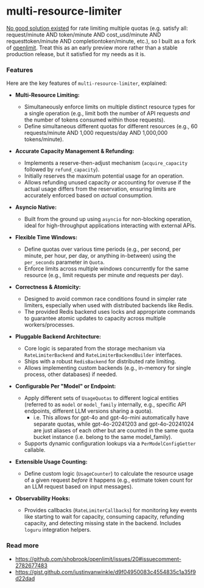 # multi-resource-limiter

[No good solution existed](https://gist.github.com/justinvanwinkle/d9f04950083c4554835c1a35f9d22dad) for rate limiting multiple quotas (e.g. satisfy all: request/minute AND token/minute AND cost_usd/minute AND requesttoken/minute AND completiontoken/minute, etc.), so I built as a fork of [openlimit](https://github.com/shobrook/openlimit/issues/20#issuecomment-2782677483). Treat this as an early preview more rather than a stable production release, but it satisfied for my needs as it is.

### Features

Here are the key features of `multi-resource-limiter`, explained:

*   **Multi-Resource Limiting:**
    *   Simultaneously enforce limits on multiple distinct resource types for a single operation (e.g., limit both the number of API requests *and* the number of tokens consumed within those requests).
    *   Define simultaneous different quotas for different resources (e.g., 60 requests/minute AND 1,000 requests/day AND 1,000,000 tokens/minute).

*   **Accurate Capacity Management & Refunding:**
    *   Implements a reserve-then-adjust mechanism (`acquire_capacity` followed by `refund_capacity`).
    *   Initially reserves the maximum potential usage for an operation.
    *   Allows refunding unused capacity *or* accounting for overuse if the actual usage differs from the reservation, ensuring limits are accurately enforced based on *actual* consumption.

*   **Asyncio Native:**
    *   Built from the ground up using `asyncio` for non-blocking operation, ideal for high-throughput applications interacting with external APIs.

*   **Flexible Time Windows:**
    *   Define quotas over various time periods (e.g., per second, per minute, per hour, per day, or anything in-between) using the `per_seconds` parameter in `Quota`.
    *   Enforce limits across multiple windows concurrently for the same resource (e.g., limit requests per minute *and* requests per day).

*   **Correctness & Atomicity:**
    *   Designed to avoid common race conditions found in simpler rate limiters, especially when used with distributed backends like Redis.
    *   The provided Redis backend uses locks and appropriate commands to guarantee atomic updates to capacity across multiple workers/processes.

*   **Pluggable Backend Architecture:**
    *   Core logic is separated from the storage mechanism via `RateLimiterBackend` and `RateLimiterBackendBuilder` interfaces.
    *   Ships with a robust `RedisBackend` for distributed rate limiting.
    *   Allows implementing custom backends (e.g., in-memory for single process, other databases) if needed.

*   **Configurable Per "Model" or Endpoint:**
    *   Apply different sets of `UsageQuotas` to different logical entities (referred to as `model` or `model_family` internally, e.g., specific API endpoints, different LLM versions sharing a quota).
        *   i.e. This allows for gpt-4o and gpt-4o-mini automatically have separate quotas, while gpt-4o-20241203 and gpt-4o-20241024 are just aliases of each other but are counted in the same quota bucket instance (i.e. belong to the same model_family).
    *   Supports dynamic configuration lookups via a `PerModelConfigGetter` callable.

*   **Extensible Usage Counting:**
    *   Define custom logic (`UsageCounter`) to calculate the resource usage of a given request *before* it happens (e.g., estimate token count for an LLM request based on input messages).

*   **Observability Hooks:**
    *   Provides callbacks (`RateLimiterCallbacks`) for monitoring key events like starting to wait for capacity, consuming capacity, refunding capacity, and detecting missing state in the backend. Includes `loguru` integration helpers.

### Read more
- https://github.com/shobrook/openlimit/issues/20#issuecomment-2782677483
- https://gist.github.com/justinvanwinkle/d9f04950083c4554835c1a35f9d22dad
